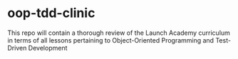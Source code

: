 # oop-tdd-clinic

This repo will contain a thorough review of the Launch Academy curriculum in terms of all lessons pertaining to Object-Oriented Programming and Test-Driven Development
